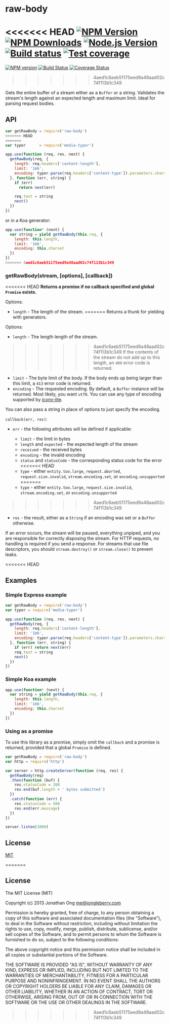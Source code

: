 # raw-body

<<<<<<< HEAD
[![NPM Version][npm-image]][npm-url]
[![NPM Downloads][downloads-image]][downloads-url]
[![Node.js Version][node-version-image]][node-version-url]
[![Build status][travis-image]][travis-url]
[![Test coverage][coveralls-image]][coveralls-url]
=======
[![NPM version](https://badge.fury.io/js/raw-body.svg)](http://badge.fury.io/js/raw-body)
[![Build Status](https://travis-ci.org/stream-utils/raw-body.svg?branch=master)](https://travis-ci.org/stream-utils/raw-body)
[![Coverage Status](https://img.shields.io/coveralls/stream-utils/raw-body.svg?branch=master)](https://coveralls.io/r/stream-utils/raw-body)
>>>>>>> 4aed1c6aeb51175eed9a48aad02c74f113b1c349

Gets the entire buffer of a stream either as a `Buffer` or a string.
Validates the stream's length against an expected length and maximum limit.
Ideal for parsing request bodies.

## API

```js
var getRawBody = require('raw-body')
<<<<<<< HEAD
=======
var typer      = require('media-typer')

app.use(function (req, res, next) {
  getRawBody(req, {
    length: req.headers['content-length'],
    limit: '1mb',
    encoding: typer.parse(req.headers['content-type']).parameters.charset
  }, function (err, string) {
    if (err)
      return next(err)

    req.text = string
    next()
  })
})
```

or in a Koa generator:

```js
app.use(function* (next) {
  var string = yield getRawBody(this.req, {
    length: this.length,
    limit: '1mb',
    encoding: this.charset
  })
})
>>>>>>> 4aed1c6aeb51175eed9a48aad02c74f113b1c349
```

### getRawBody(stream, [options], [callback])

<<<<<<< HEAD
**Returns a promise if no callback specified and global `Promise` exists.**

Options:

- `length` - The length of the stream.
=======
Returns a thunk for yielding with generators.

Options:

- `length` - The length length of the stream.
>>>>>>> 4aed1c6aeb51175eed9a48aad02c74f113b1c349
  If the contents of the stream do not add up to this length,
  an `400` error code is returned.
- `limit` - The byte limit of the body.
  If the body ends up being larger than this limit,
  a `413` error code is returned.
- `encoding` - The requested encoding.
  By default, a `Buffer` instance will be returned.
  Most likely, you want `utf8`.
  You can use any type of encoding supported by [iconv-lite](https://www.npmjs.org/package/iconv-lite#readme).

You can also pass a string in place of options to just specify the encoding.

`callback(err, res)`:

- `err` - the following attributes will be defined if applicable:

    - `limit` - the limit in bytes
    - `length` and `expected` - the expected length of the stream
    - `received` - the received bytes
    - `encoding` - the invalid encoding
    - `status` and `statusCode` - the corresponding status code for the error
<<<<<<< HEAD
    - `type` - either `entity.too.large`, `request.aborted`, `request.size.invalid`, `stream.encoding.set`, or `encoding.unsupported`
=======
    - `type` - either `entity.too.large`, `request.size.invalid`, `stream.encoding.set`, or `encoding.unsupported`
>>>>>>> 4aed1c6aeb51175eed9a48aad02c74f113b1c349

- `res` - the result, either as a `String` if an encoding was set or a `Buffer` otherwise.

If an error occurs, the stream will be paused, everything unpiped,
and you are responsible for correctly disposing the stream.
For HTTP requests, no handling is required if you send a response.
For streams that use file descriptors, you should `stream.destroy()` or `stream.close()` to prevent leaks.

<<<<<<< HEAD
## Examples

### Simple Express example

```js
var getRawBody = require('raw-body')
var typer = require('media-typer')

app.use(function (req, res, next) {
  getRawBody(req, {
    length: req.headers['content-length'],
    limit: '1mb',
    encoding: typer.parse(req.headers['content-type']).parameters.charset
  }, function (err, string) {
    if (err) return next(err)
    req.text = string
    next()
  })
})
```

### Simple Koa example

```js
app.use(function* (next) {
  var string = yield getRawBody(this.req, {
    length: this.length,
    limit: '1mb',
    encoding: this.charset
  })
})
```

### Using as a promise

To use this library as a promise, simply omit the `callback` and a promise is
returned, provided that a global `Promise` is defined.

```js
var getRawBody = require('raw-body')
var http = require('http')

var server = http.createServer(function (req, res) {
  getRawBody(req)
  .then(function (buf) {
    res.statusCode = 200
    res.end(buf.length + ' bytes submitted')
  })
  .catch(function (err) {
    res.statusCode = 500
    res.end(err.message)
  })
})

server.listen(3000)
```

## License

[MIT](LICENSE)

[npm-image]: https://img.shields.io/npm/v/raw-body.svg
[npm-url]: https://npmjs.org/package/raw-body
[node-version-image]: https://img.shields.io/node/v/raw-body.svg
[node-version-url]: http://nodejs.org/download/
[travis-image]: https://img.shields.io/travis/stream-utils/raw-body/master.svg
[travis-url]: https://travis-ci.org/stream-utils/raw-body
[coveralls-image]: https://img.shields.io/coveralls/stream-utils/raw-body/master.svg
[coveralls-url]: https://coveralls.io/r/stream-utils/raw-body?branch=master
[downloads-image]: https://img.shields.io/npm/dm/raw-body.svg
[downloads-url]: https://npmjs.org/package/raw-body
=======
## License

The MIT License (MIT)

Copyright (c) 2013 Jonathan Ong me@jongleberry.com

Permission is hereby granted, free of charge, to any person obtaining a copy
of this software and associated documentation files (the "Software"), to deal
in the Software without restriction, including without limitation the rights
to use, copy, modify, merge, publish, distribute, sublicense, and/or sell
copies of the Software, and to permit persons to whom the Software is
furnished to do so, subject to the following conditions:

The above copyright notice and this permission notice shall be included in
all copies or substantial portions of the Software.

THE SOFTWARE IS PROVIDED "AS IS", WITHOUT WARRANTY OF ANY KIND, EXPRESS OR
IMPLIED, INCLUDING BUT NOT LIMITED TO THE WARRANTIES OF MERCHANTABILITY,
FITNESS FOR A PARTICULAR PURPOSE AND NONINFRINGEMENT. IN NO EVENT SHALL THE
AUTHORS OR COPYRIGHT HOLDERS BE LIABLE FOR ANY CLAIM, DAMAGES OR OTHER
LIABILITY, WHETHER IN AN ACTION OF CONTRACT, TORT OR OTHERWISE, ARISING FROM,
OUT OF OR IN CONNECTION WITH THE SOFTWARE OR THE USE OR OTHER DEALINGS IN
THE SOFTWARE.
>>>>>>> 4aed1c6aeb51175eed9a48aad02c74f113b1c349
